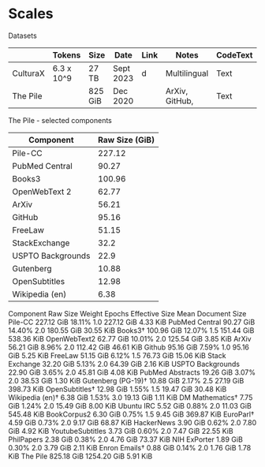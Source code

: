 # Scales

Datasets

|          | Tokens     | Size    | Date     | Link | Notes           | CodeText |
|----------|------------|---------|----------| --- |-----------------|----------| 
| CulturaX | 6.3 x 10^9 | 27 TB   | Sept 2023 | d | Multilingual    | Text     |
| The Pile | | 825 GiB | Dec 2020 | | ArXiv, GitHub,  | Text     |

The Pile - selected components

| Component | Raw Size (GiB) |
| --- | --- |
| Pile-CC | 227.12 |
| PubMed Central | 90.27 |
| Books3 | 100.96 |
| OpenWebText 2 | 62.77 |
| ArXiv | 56.21 |
| GitHub | 95.16 |
| FreeLaw | 51.15 |
| StackExchange | 32.2 |
| USPTO Backgrounds | 22.9 |
| Gutenberg | 10.88 |
| OpenSubtitles | 12.98 |
| Wikipedia (en) | 6.38 |



Component Raw Size Weight Epochs Effective Size Mean Document Size
Pile-CC 227.12 GiB 18.11% 1.0 227.12 GiB 4.33 KiB
PubMed Central 90.27 GiB 14.40% 2.0 180.55 GiB 30.55 KiB
Books3† 100.96 GiB 12.07% 1.5 151.44 GiB 538.36 KiB
OpenWebText2 62.77 GiB 10.01% 2.0 125.54 GiB 3.85 KiB
ArXiv 56.21 GiB 8.96% 2.0 112.42 GiB 46.61 KiB
Github 95.16 GiB 7.59% 1.0 95.16 GiB 5.25 KiB
FreeLaw 51.15 GiB 6.12% 1.5 76.73 GiB 15.06 KiB
Stack Exchange 32.20 GiB 5.13% 2.0 64.39 GiB 2.16 KiB
USPTO Backgrounds 22.90 GiB 3.65% 2.0 45.81 GiB 4.08 KiB
PubMed Abstracts 19.26 GiB 3.07% 2.0 38.53 GiB 1.30 KiB
Gutenberg (PG-19)† 10.88 GiB 2.17% 2.5 27.19 GiB 398.73 KiB
OpenSubtitles† 12.98 GiB 1.55% 1.5 19.47 GiB 30.48 KiB
Wikipedia (en)† 6.38 GiB 1.53% 3.0 19.13 GiB 1.11 KiB
DM Mathematics† 7.75 GiB 1.24% 2.0 15.49 GiB 8.00 KiB
Ubuntu IRC 5.52 GiB 0.88% 2.0 11.03 GiB 545.48 KiB
BookCorpus2 6.30 GiB 0.75% 1.5 9.45 GiB 369.87 KiB
EuroParl† 4.59 GiB 0.73% 2.0 9.17 GiB 68.87 KiB
HackerNews 3.90 GiB 0.62% 2.0 7.80 GiB 4.92 KiB
YoutubeSubtitles 3.73 GiB 0.60% 2.0 7.47 GiB 22.55 KiB
PhilPapers 2.38 GiB 0.38% 2.0 4.76 GiB 73.37 KiB
NIH ExPorter 1.89 GiB 0.30% 2.0 3.79 GiB 2.11 KiB
Enron Emails† 0.88 GiB 0.14% 2.0 1.76 GiB 1.78 KiB
The Pile 825.18 GiB 1254.20 GiB 5.91 KiB


